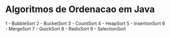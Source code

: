 # Algoritmos de Ordenacao em Java
1 - BubbleSort 
2 - BucketSort
3 - CountSort
4 - HeapSort
5 - InsertionSort
6 - MergeSort
7 - QuickSort
8 - RadixSort
9 - SelectionSort
